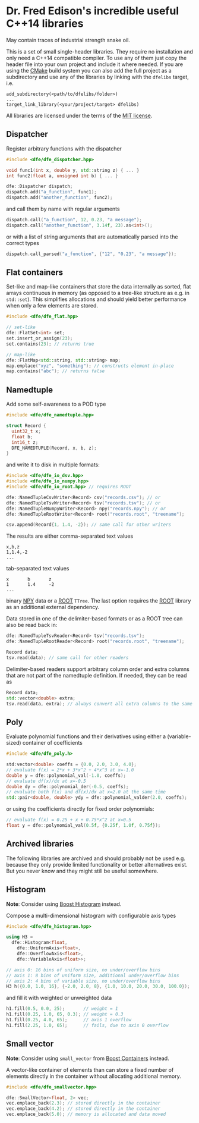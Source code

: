 Dr. Fred Edison's incredible useful C++14 libraries
===================================================
May contain traces of industrial strength snake oil.

This is a set of small single-header libraries. They require no installation
and only need a C++14 compatible compiler. To use any of them just copy the
header file into your own project and include it where needed.
If you are using the [CMake][cmake] build system you can also add the full
project as a subdirectory and use any of the libraries by linking with
the `dfelibs` target, i.e.

    add_subdirectory(<path/to/dfelibs/folder>)
    ...
    target_link_library(<your/project/target> dfelibs)

All libraries are licensed under the terms of the [MIT license][mit_license].

Dispatcher
----------

Register arbitrary functions with the dispatcher

```cpp
#include <dfe/dfe_dispatcher.hpp>

void func1(int x, double y, std::string z) { ... }
int func2(float a, unsigned int b) { ... }

dfe::Dispatcher dispatch;
dispatch.add("a_function", func1);
dispatch.add("another_function", func2);
```

and call them by name with regular arguments

```cpp
dispatch.call("a_function", 12, 0.23, "a message");
dispatch.call("another_function", 3.14f, 23).as<int>();
```

or with a list of string arguments that are automatically parsed
into the correct types

```cpp
dispatch.call_parsed("a_function", {"12", "0.23", "a message"});
```

Flat containers
---------------

Set-like and map-like containers that store the data internally as sorted,
flat arrays continuous in memory (as opposed to a tree-like structure as e.g.
in `std::set`). This simplifies allocations and should yield better performance
when only a few elements are stored.

```cpp
#include <dfe/dfe_flat.hpp>

// set-like
dfe::FlatSet<int> set;
set.insert_or_assign(23);
set.contains(23); // returns true

// map-like
dfe::FlatMap<std::string, std::string> map;
map.emplace("xyz", "something"); // constructs element in-place
map.contains("abc"); // returns false
```

Namedtuple
----------

Add some self-awareness to a POD type

```cpp
#include <dfe/dfe_namedtuple.hpp>

struct Record {
  uint32_t x;
  float b;
  int16_t z;
  DFE_NAMEDTUPLE(Record, x, b, z);
}
```

and write it to disk in multiple formats:

```cpp
#include <dfe/dfe_io_dsv.hpp>
#include <dfe/dfe_io_numpy.hpp>
#include <dfe/dfe_io_root.hpp> // requires ROOT

dfe::NamedTupleCsvWriter<Record> csv("records.csv"); // or
dfe::NamedTupleTsvWriter<Record> tsv("records.tsv"); // or
dfe::NamedTupleNumpyWriter<Record> npy("records.npy"); // or
dfe::NamedTupleRootWriter<Record> root("records.root", "treename");

csv.append(Record{1, 1.4, -2}); // same call for other writers
```

The results are either comma-separated text values

    x,b,z
    1,1.4,-2
    ...

tab-separated text values

    x       b       z
    1       1.4     -2
    ...

binary [NPY][npy] data or a [ROOT][root] `TTree`. The last option requires the
[ROOT][root] library as an additional external dependency.

Data stored in one of the delimiter-based formats or as a ROOT tree can also be
read back in:

```cpp
dfe::NamedTupleTsvReader<Record> tsv("records.tsv");
dfe::NamedTupleRootReader<Record> root("records.root", "treename");

Record data;
tsv.read(data); // same call for other readers
```

Delimiter-based readers support arbitrary column order and extra columns that
are not part of the namedtuple definition. If needed, they can be read as

```cpp
Record data;
std::vector<double> extra;
tsv.read(data, extra); // always convert all extra columns to the same type
```

Poly
----

Evaluate polynomial functions and their derivatives using either a
(variable-sized) container of coefficients

```cpp
#include <dfe/dfe_poly.h>

std:vector<double> coeffs = {0.0, 2.0, 3.0, 4.0};
// evaluate f(x) = 2*x + 3*x^2 + 4*x^3 at x=-1.0
double y = dfe::polynomial_val(-1.0, coeffs);
// evaluate df(x)/dx at x=-0.5
double dy = dfe::polynomial_der(-0.5, coeffs);
// evaluate both f(x) and df(x)/dx at x=2.0 at the same time
std::pair<double, double> ydy = dfe::polynomial_valder(2.0, coeffs);
```

or using the coefficients directly for fixed order polynomials:

```cpp
// evaluate f(x) = 0.25 + x + 0.75*x^2 at x=0.5
float y = dfe::polynomial_val(0.5f, {0.25f, 1.0f, 0.75f});
```

Archived libraries
------------------

The following libraries are archived and should probably not be used e.g.
because they only provide limited functionality or better alternatives
exist. But you never know and they might still be useful somewhere.

Histogram
---------

**Note**: Consider using [Boost Histogram][boost_histogram] instead.

Compose a multi-dimensional histogram with configurable axis types

```cpp
#include <dfe/dfe_histogram.hpp>

using H3 =
  dfe::Histogram<float,
    dfe::UniformAxis<float>,
    dfe::OverflowAxis<float>,
    dfe::VariableAxis<float>>;

// axis 0: 16 bins of uniform size, no under/overflow bins
// axis 1: 8 bins of uniform size, additional under/overflow bins
// axis 2: 4 bins of variable size, no under/overflow bins
H3 h({0.0, 1.0, 16}, {-2.0, 2.0, 8}, {1.0, 10.0, 20.0, 30.0, 100.0});
```

and fill it with weighted or unweighted data

```cpp
h1.fill(0.5, 0.0, 25);       // weight = 1
h1.fill(0.25, 1.0, 65, 0.3); // weight = 0.3
h1.fill(0.25, 4.0, 65);      // axis 1 overflow
h1.fill(2.25, 1.0, 65);      // fails, due to axis 0 overflow
```

Small vector
------------

**Note**: Consider using `small_vector` from [Boost Containers][boost_histogram]
instead.

A vector-like container of elements than can store a fixed number of
elements directly in the container without allocating additional memory.

```cpp
#include <dfe/dfe_smallvector.hpp>

dfe::SmallVector<float, 2> vec;
vec.emplace_back(2.3); // stored directly in the container
vec.emplace_back(4.2); // stored directly in the container
vec.emplace_back(5.0); // memory is allocated and data moved
```

[boost_histogram]: https://www.boost.org/doc/libs/1_72_0/libs/histogram/doc/html/index.html
[boost_smallvector]: https://www.boost.org/doc/libs/1_72_0/doc/html/container/non_standard_containers.html#container.non_standard_containers.small_vector
[cmake]: https://www.cmake.org
[mit_license]: https://opensource.org/licenses/MIT
[npy]: https://docs.scipy.org/doc/numpy/neps/npy-format.html
[root]: https://root.cern.ch
